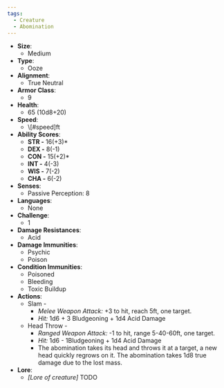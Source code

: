 ```yaml
---
tags:
  - Creature
  - Abomination
---
```

- **Size**:
	- Medium
- **Type**:
	- Ooze
- **Alignment**:
	- True Neutral
- **Armor Class**:
	- 9
- **Health**:
	- 65 (10d8+20)
- **Speed**:
	- \\\[#speed]ft
- **Ability Scores**:
	- **STR -** 16(+3)*
	- **DEX -** 8(-1)
	- **CON -** 15(+2)*
	- **INT -** 4(-3)
	- **WIS -** 7(-2)
	- **CHA -** 6(-2)
- **Senses**:
	- Passive Perception: 8
- **Languages**:
	- None
- **Challenge**:
	- 1
- **Damage Resistances**:
	- Acid
- **Damage Immunities**:
	- Psychic
	- Poison
- **Condition Immunities**:
	- Poisoned
	- Bleeding
	- Toxic Buildup
- **Actions**:
	- Slam - 
		- *Melee Weapon Attack:* +3 to hit, reach 5ft, one target.
		- *Hit:* 1d6 + 3 Bludgeoning + 1d4 Acid Damage
	- Head Throw - 
		- *Ranged Weapon Attack:* -1 to hit, range 5-40-60ft, one target.
		- *Hit:* 1d6 - 1Bludgeoning + 1d4 Acid Damage
		- The abomination takes its head and throws it at a target, a new head quickly regrows on it. The abomination takes 1d8 true damage due to the lost mass.
- **Lore**:
	- *\[Lore of creature]* TODO